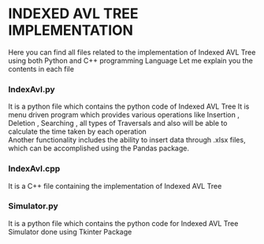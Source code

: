 # INDEXED AVL TREE IMPLEMENTATION
Here you can find all files related to the implementation of Indexed AVL Tree using both Python and C++ programming Language
Let me explain you the contents in each file <br/>
<h3>IndexAvl.py</h3> It is a python file which contains the python code of Indexed AVL Tree
It is menu driven program which provides various operations like Insertion , Deletion , Searching , all types of Traversals and also will be able to
calculate the time taken by each operation <br/>
Another functionality includes the ability to insert data through .xlsx files, which can be accomplished using the Pandas package.
<h3>IndexAvl.cpp</h3> It is a C++ file containing the implementation of Indexed AVL Tree <br/>
<h3>Simulator.py</h3> It is a python file which contains the python code for Indexed AVL Tree Simulator done using Tkinter Package

